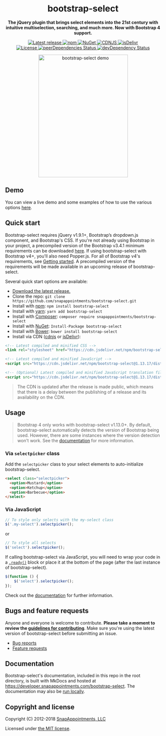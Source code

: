 <h1 align="center">bootstrap-select</h1>

<p align="center">
	<strong>The jQuery plugin that brings select elements into the 21st century with intuitive multiselection, searching, and much more. Now with Bootstrap 4 support.</strong>
</p>

<p align="center">
	<a href="https://github.com/snapappointments/bootstrap-select/releases/latest" target="_blank">
		<img src="https://img.shields.io/github/release/snapappointments/bootstrap-select.svg" alt="Latest release">
	</a>
	<a href="https://www.npmjs.com/package/bootstrap-select" target="_blank">
		<img src="https://img.shields.io/npm/v/bootstrap-select.svg" alt="npm">
	</a>
	<a href="https://www.nuget.org/packages/bootstrap-select" target="_blank">
		<img src="https://img.shields.io/nuget/v/bootstrap-select.svg" alt="NuGet">
	</a>
	<a href="https://cdnjs.com/libraries/bootstrap-select" target="_blank">
		<img src="https://img.shields.io/cdnjs/v/bootstrap-select.svg" alt="CDNJS">
	</a>
	<a href="https://www.jsdelivr.com/package/npm/bootstrap-select" target="_blank">
		<img src="https://data.jsdelivr.com/v1/package/npm/bootstrap-select/badge?style=rounded" alt="jsDelivr">
	</a>
	<br>
	<a href="https://github.com/snapappointments/bootstrap-select/blob/master/LICENSE" target="_blank">
		<img src="https://img.shields.io/badge/license-MIT-brightgreen.svg" alt="License">
	</a>
	<a href="https://david-dm.org/snapappointments/bootstrap-select?type=peer" target="_blank">
		<img src="https://img.shields.io/david/peer/snapappointments/bootstrap-select.svg" alt="peerDependencies Status">
	</a>
	<a href="https://david-dm.org/snapappointments/bootstrap-select#info=devDependencies" target="_blank">
		<img src="https://david-dm.org/snapappointments/bootstrap-select/dev-status.svg" alt="devDependency Status">
	</a>
</p>

<p align="center">
	<a href="https://developer.snapappointments.com/bootstrap-select"><img src="https://user-images.githubusercontent.com/2874325/38997831-97e12bbe-43ab-11e8-85f5-b8c05d91c7b1.gif" width="289" height="396" alt="bootstrap-select demo"></a>
</p>

## Demo

You can view a live demo and some examples of how to use the various options [here](https://developer.snapappointments.com/bootstrap-select/examples/).

## Quick start

Bootstrap-select requires jQuery v1.9.1+, Bootstrap’s dropdown.js component, and Bootstrap's CSS. If you're not already using Bootstrap in your project, a precompiled version of the Bootstrap v3.4.1 minimum requirements can be downloaded [here](https://getbootstrap.com/docs/3.4/customize/?id=7830063837006f6fc84f). If using bootstrap-select with Bootstrap v4+, you'll also need Popper.js. For all of Bootstrap v4's requirements, see [Getting started](https://getbootstrap.com/docs/4.1/getting-started/introduction/). A precompiled version of the requirements will be made available in an upcoming release of bootstrap-select.

Several quick start options are available:

- [Download the latest release.](https://github.com/snapappointments/bootstrap-select/archive/v1.13.17.zip)
- Clone the repo: `git clone https://github.com/snapappointments/bootstrap-select.git`
- Install with [npm](https://www.npmjs.com/package/bootstrap-select): `npm install bootstrap-select`
- Install with [yarn](https://yarnpkg.com/package/bootstrap-select): `yarn add bootstrap-select`
- Install with [Composer](https://packagist.org/packages/snapappointments/bootstrap-select): `composer require snapappointments/bootstrap-select`
- Install with [NuGet](https://www.nuget.org/packages/bootstrap-select): `Install-Package bootstrap-select`
- Install with [Bower](https://bower.io): `bower install bootstrap-select`
- Install via CDN ([cdnjs](https://cdnjs.com/libraries/bootstrap-select) or [jsDelivr](https://www.jsdelivr.com/package/npm/bootstrap-select)):

```html
<!-- Latest compiled and minified CSS -->
<link rel="stylesheet" href="https://cdn.jsdelivr.net/npm/bootstrap-select@1.13.17/dist/css/bootstrap-select.min.css">

<!-- Latest compiled and minified JavaScript -->
<script src="https://cdn.jsdelivr.net/npm/bootstrap-select@1.13.17/dist/js/bootstrap-select.min.js"></script>

<!-- (Optional) Latest compiled and minified JavaScript translation files -->
<script src="https://cdn.jsdelivr.net/npm/bootstrap-select@1.13.17/dist/js/i18n/defaults-*.min.js"></script>
```
> The CDN is updated after the release is made public, which means that there is a delay between the publishing of a release and its availability on the CDN.

## Usage

> Bootstrap 4 only works with bootstrap-select v1.13.0+. By default, bootstrap-select automatically detects the version of Bootstrap being used. However, there are some instances where the version detection won't work. See the [documentation](https://developer.snapappointments.com/bootstrap-select/options/#bootstrap-version) for more information.

### Via `selectpicker` class
Add the `selectpicker` class to your select elements to auto-initialize bootstrap-select.
```html
<select class="selectpicker">
  <option>Mustard</option>
  <option>Ketchup</option>
  <option>Barbecue</option>
</select>
```

### Via JavaScript
```js
// To style only selects with the my-select class
$('.my-select').selectpicker();
```
or
```js
// To style all selects
$('select').selectpicker();
```

If calling bootstrap-select via JavaScript, you will need to wrap your code in a [`.ready()`](https://api.jquery.com/ready/) block or place it at the bottom of the page (after the last instance of bootstrap-select).

```js
$(function () {
	$('select').selectpicker();
});
```


Check out the [documentation](https://developer.snapappointments.com/bootstrap-select) for further information.

## Bugs and feature requests

Anyone and everyone is welcome to contribute. **Please take a moment to
review the [guidelines for contributing](CONTRIBUTING.md)**. Make sure you're using the latest version of bootstrap-select before submitting an issue.

* [Bug reports](CONTRIBUTING.md#bug-reports)
* [Feature requests](CONTRIBUTING.md#feature-requests)

## Documentation

Bootstrap-select's documentation, included in this repo in the root directory, is built with MkDocs and hosted at https://developer.snapappointments.com/bootstrap-select. The documentation may also be [run locally](CONTRIBUTING.md#running-documentation-locally).

## Copyright and license

Copyright (C) 2012-2018 [SnapAppointments, LLC](https://snapappointments.com)

Licensed under [the MIT license](LICENSE).
